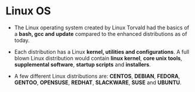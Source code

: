 
# Linux OS
- The Linux operating system created by Linux Torvald had the basics of a **bash, gcc and update** compared to the enhanced distributions as of today.

- Each distribution has a Linux **kernel, utilities and configurations**. A full blown Linux distribution would contain **linux kernel**, **core unix tools**, **supplemental software**, **startup scripts** and **installers**.

- A few different Linux  distributions are: **CENTOS**, **DEBIAN**, **FEDORA**, **GENTOO**, **OPENSUSE**, **REDHAT**, **SLACKWARE**, **SUSE** and **UBUNTU**.

